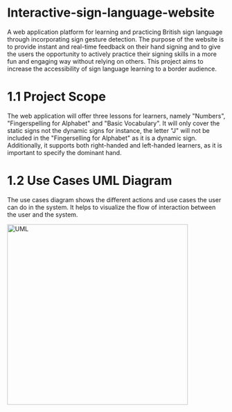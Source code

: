 # Interactive-sign-language-website
A web application platform for learning and practicing British sign language through incorporating sign gesture detection. The purpose of the website is to provide instant and real-time feedback on their hand signing and to give the users the opportunity to actively practice their signing skills in a more fun and engaging way without relying on others. This project aims to increase the accessibility of sign language learning to a border audience. 

# 1.1 Project Scope 
The web application will offer three lessons for learners, namely "Numbers", "Fingerspelling for Alphabet" and "Basic Vocabulary". It will only cover the static signs not the dynamic signs for instance, the letter "J" will not be included in the "Fingerselling for Alphabet" as it is a dynamic sign. Additionally, it supports both right-handed and left-handed learners, as it is important to specify the dominant hand. 
# 1.2 Use Cases UML Diagram 
The use cases diagram shows the different actions and use cases the user can do in the system. It helps to visualize the flow of interaction between the user and the system. 

<img width="417" alt="UML" src="https://github.com/Raedah1/Interactive-sign-language-website/assets/92187909/738a8dac-220f-4c6d-9026-0f38c863d6e1">


